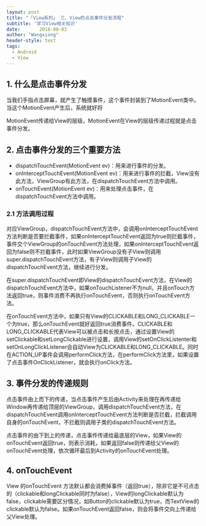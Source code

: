 ```yaml
---
layout: post
title: "「View系列」 三、View的点击事件分发流程"
subtitle: '学习View相关知识'
date:       2018-08-03
author: "Wangxiong"
header-style: text
tags:
  - Android
  - View
---
```

## 1. 什么是点击事件分发

当我们手指点击屏幕，就产生了触摸事件，这个事件封装到了MotionEvent类中。当这个MotionEvent产生后，系统就好将

MotionEvent传递给View的层级，MotionEvent在View的层级传递过程就是点击事件分发。

## 2. 点击事件分发的三个重要方法

- dispatchTouchEvent(MotionEvent ev)：用来进行事件的分发。
- onInterceptTouchEvent(MotionEvent ev)：用来进行事件的拦截，View没有此方法，ViewGroup有此方法，在dispatchTouchEvent方法中调用。
- onTouchEvent(MotionEvent ev)：用来处理点击事件，在dispatchTouchEvent方法中调用。

### 2.1 方法调用过程

对应ViewGroup，dispatchTouchEvent方法中，会调用onInterceptTouchEvent方法判断是否要拦截事件，如果onInterceptTouchEvent返回为true则拦截事件，事件交个ViewGroup的onTouchEvent方法处理，如果onInterceptTouchEvent返回为false则不拦截事件，此时如果ViewGroup没有子View则调用super.dispatchTouchEvent方法，有子View则调用子View的dispatchTouchEvent方法，继续进行分发。

在super.dispatchTouchEvent即View的dispatchTouchEvent方法，在View的dispatchTouchEvent方法中，如果onTouchListener不为null，并且onTouch方法返回true，则事件消费不再执行onTouchEvent，否则执行onTouchEvent方法。

在onTouchEvent方法中，如果只有View的CLICKABLE和LONG_CLICKABLE一个为true，那么onTouchEvent就好返回true消费事件。CLICKABLE和LONG_CLICKABLE代表View可以被点击和长按点击，通过设置View的setClickable和setLongClickable进行设置，调用View的setOnClickListenter和setOnLongClickListener会自动View为CLICKABLE和LONG_CLICKABLE。同时在ACTION_UP事件会调用performClick方法，在performClick方法里，如果设置了点击事件OnClickListener，就会执行onClick方法。

## 3. 事件分发的传递规则

点击事件由上而下的传递，当点击事件产生后由Activity来处理在再传递给Window再传递给顶层的ViewGroup，调用dispatchTouchEvent方法，在dispatchTouchEvent调用onInterceptTouchEvent方法判断是否拦截，拦截调用自身的onTouchEvent，不拦截则调用子类的dispatchTouchEvent方法。

点击事件的由下到上的传递，点击事件传递给最底层的View，如果View的onTouchEvent返回true，则表示消耗，如果返回false则传递给父View的onTouchEvent处理，依次循环最后到Activity的onTouchEvent处理。

## 4. onTouchEvent

View 的onTouchEvent 方法默认都会消费掉事件（返回true），除非它是不可点击的（clickable和longClickable同时为false），View的longClickable默认为false，clickable需要区分情况，如Button的clickable默认为true，而TextView的clickable默认为false。如果onTouchEvent返回false，则会将事件交向上传递给父View处理。